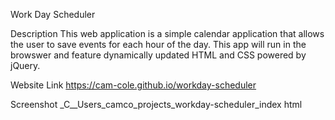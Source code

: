 Work Day Scheduler

Description
This web application is a simple calendar application that allows the user to save events for each hour of the day. This app will run in the browswer and feature dynamically updated HTML and CSS powered by jQuery.

Website Link
https://cam-cole.github.io/workday-scheduler

Screenshot
_C__Users_camco_projects_workday-scheduler_index html
